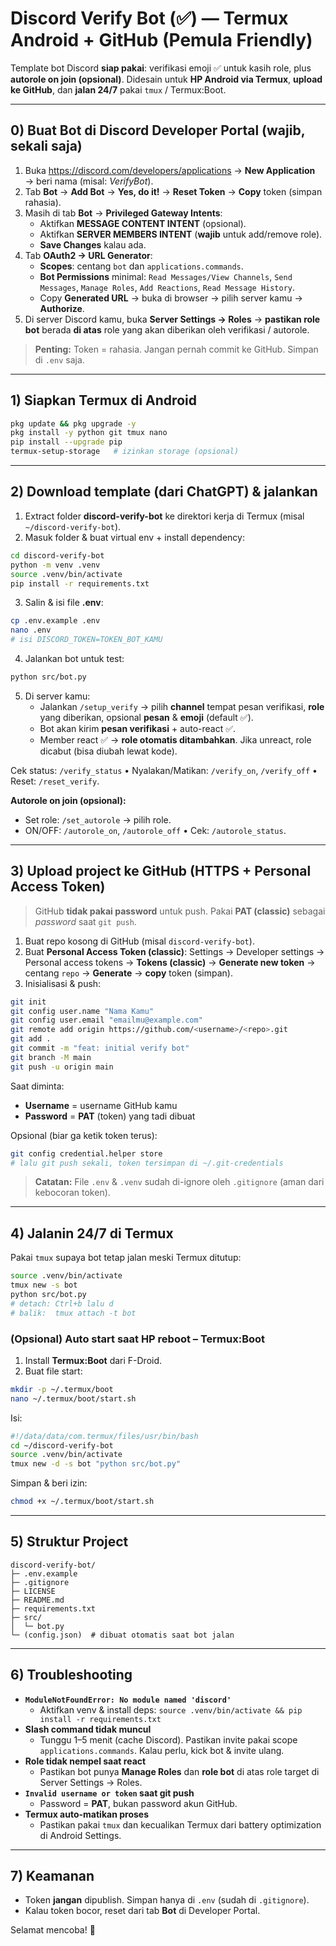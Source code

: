# Discord Verify Bot (✅) — Termux Android + GitHub (Pemula Friendly)

Template bot Discord **siap pakai**: verifikasi emoji ✅ untuk kasih role, plus **autorole on join (opsional)**.
Didesain untuk **HP Android via Termux**, **upload ke GitHub**, dan **jalan 24/7** pakai `tmux` / Termux:Boot.

---

## 0) Buat Bot di Discord Developer Portal (wajib, sekali saja)
1. Buka https://discord.com/developers/applications → **New Application** → beri nama (misal: *VerifyBot*).
2. Tab **Bot** → **Add Bot** → **Yes, do it!** → **Reset Token** → **Copy** token (simpan rahasia).
3. Masih di tab **Bot** → **Privileged Gateway Intents**:
   - Aktifkan **MESSAGE CONTENT INTENT** (opsional).
   - Aktifkan **SERVER MEMBERS INTENT** (**wajib** untuk add/remove role).
   - **Save Changes** kalau ada.
4. Tab **OAuth2 → URL Generator**:
   - **Scopes**: centang `bot` dan `applications.commands`.
   - **Bot Permissions** minimal: `Read Messages/View Channels`, `Send Messages`, `Manage Roles`, `Add Reactions`, `Read Message History`.
   - Copy **Generated URL** → buka di browser → pilih server kamu → **Authorize**.
5. Di server Discord kamu, buka **Server Settings → Roles** → **pastikan role bot** berada **di atas** role yang akan diberikan oleh verifikasi / autorole.

> **Penting:** Token = rahasia. Jangan pernah commit ke GitHub. Simpan di `.env` saja.

---

## 1) Siapkan Termux di Android
```bash
pkg update && pkg upgrade -y
pkg install -y python git tmux nano
pip install --upgrade pip
termux-setup-storage   # izinkan storage (opsional)
```

---

## 2) Download template (dari ChatGPT) & jalankan
1. Extract folder **discord-verify-bot** ke direktori kerja di Termux (misal `~/discord-verify-bot`).
2. Masuk folder & buat virtual env + install dependency:
```bash
cd discord-verify-bot
python -m venv .venv
source .venv/bin/activate
pip install -r requirements.txt
```
3. Salin & isi file **.env**:
```bash
cp .env.example .env
nano .env
# isi DISCORD_TOKEN=TOKEN_BOT_KAMU
```
4. Jalankan bot untuk test:
```bash
python src/bot.py
```
5. Di server kamu:
   - Jalankan `/setup_verify` → pilih **channel** tempat pesan verifikasi, **role** yang diberikan, opsional **pesan** & **emoji** (default ✅).
   - Bot akan kirim **pesan verifikasi** + auto-react ✅.
   - Member react ✅ → **role otomatis ditambahkan**. Jika unreact, role dicabut (bisa diubah lewat kode).

Cek status: `/verify_status` • Nyalakan/Matikan: `/verify_on`, `/verify_off` • Reset: `/reset_verify`.

**Autorole on join (opsional):**
- Set role: `/set_autorole` → pilih role.
- ON/OFF: `/autorole_on`, `/autorole_off` • Cek: `/autorole_status`.

---

## 3) Upload project ke GitHub (HTTPS + Personal Access Token)
> GitHub **tidak pakai password** untuk push. Pakai **PAT (classic)** sebagai *password* saat `git push`.

1. Buat repo kosong di GitHub (misal `discord-verify-bot`).
2. Buat **Personal Access Token (classic)**: Settings → Developer settings → Personal access tokens → **Tokens (classic)** → **Generate new token** → centang `repo` → **Generate** → **copy** token (simpan).
3. Inisialisasi & push:
```bash
git init
git config user.name "Nama Kamu"
git config user.email "emailmu@example.com"
git remote add origin https://github.com/<username>/<repo>.git
git add .
git commit -m "feat: initial verify bot"
git branch -M main
git push -u origin main
```
Saat diminta:
- **Username** = username GitHub kamu
- **Password** = **PAT** (token) yang tadi dibuat

Opsional (biar ga ketik token terus):
```bash
git config credential.helper store
# lalu git push sekali, token tersimpan di ~/.git-credentials
```

> **Catatan:** File `.env` & `.venv` sudah di-ignore oleh `.gitignore` (aman dari kebocoran token).

---

## 4) Jalanin 24/7 di Termux
Pakai `tmux` supaya bot tetap jalan meski Termux ditutup:
```bash
source .venv/bin/activate
tmux new -s bot
python src/bot.py
# detach: Ctrl+b lalu d
# balik:  tmux attach -t bot
```

### (Opsional) Auto start saat HP reboot – Termux:Boot
1. Install **Termux:Boot** dari F-Droid.
2. Buat file start:
```bash
mkdir -p ~/.termux/boot
nano ~/.termux/boot/start.sh
```
Isi:
```bash
#!/data/data/com.termux/files/usr/bin/bash
cd ~/discord-verify-bot
source .venv/bin/activate
tmux new -d -s bot "python src/bot.py"
```
Simpan & beri izin:
```bash
chmod +x ~/.termux/boot/start.sh
```

---

## 5) Struktur Project
```
discord-verify-bot/
├─ .env.example
├─ .gitignore
├─ LICENSE
├─ README.md
├─ requirements.txt
├─ src/
│  └─ bot.py
└─ (config.json)  # dibuat otomatis saat bot jalan
```

---

## 6) Troubleshooting
- **`ModuleNotFoundError: No module named 'discord'`**
  - Aktifkan venv & install deps: `source .venv/bin/activate && pip install -r requirements.txt`
- **Slash command tidak muncul**
  - Tunggu 1–5 menit (cache Discord). Pastikan invite pakai scope `applications.commands`. Kalau perlu, kick bot & invite ulang.
- **Role tidak nempel saat react**
  - Pastikan bot punya **Manage Roles** dan **role bot** di atas role target di Server Settings → Roles.
- **`Invalid username or token` saat git push**
  - Password = **PAT**, bukan password akun GitHub.
- **Termux auto-matikan proses**
  - Pastikan pakai `tmux` dan kecualikan Termux dari battery optimization di Android Settings.

---

## 7) Keamanan
- Token **jangan** dipublish. Simpan hanya di `.env` (sudah di `.gitignore`).
- Kalau token bocor, reset dari tab **Bot** di Developer Portal.

Selamat mencoba! 🎉
